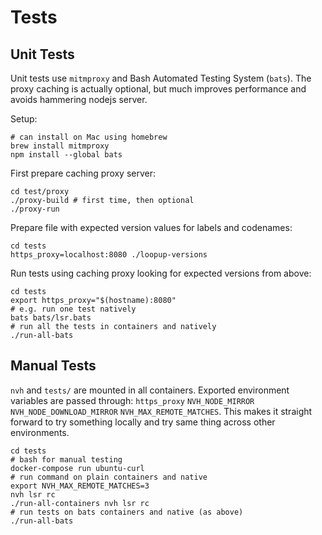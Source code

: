 # Tests

## Unit Tests

Unit tests use `mitmproxy` and Bash Automated Testing System (`bats`). The proxy caching is actually optional, but much improves performance and avoids hammering nodejs server.

Setup:

    # can install on Mac using homebrew
    brew install mitmproxy
    npm install --global bats

First prepare caching proxy server:

    cd test/proxy
    ./proxy-build # first time, then optional
    ./proxy-run

Prepare file with expected version values for labels and codenames:

    cd tests
    https_proxy=localhost:8080 ./loopup-versions

Run tests using caching proxy looking for expected versions from above:

    cd tests
    export https_proxy="$(hostname):8080"
    # e.g. run one test natively
    bats bats/lsr.bats
    # run all the tests in containers and natively
    ./run-all-bats

## Manual Tests

`nvh` and `tests/` are mounted in all containers. Exported environment variables are passed through: `https_proxy` `NVH_NODE_MIRROR` `NVH_NODE_DOWNLOAD_MIRROR` `NVH_MAX_REMOTE_MATCHES`. This makes it straight forward to try something locally and try same thing across other environments.

    cd tests
    # bash for manual testing
    docker-compose run ubuntu-curl
    # run command on plain containers and native
    export NVH_MAX_REMOTE_MATCHES=3
    nvh lsr rc
    ./run-all-containers nvh lsr rc
    # run tests on bats containers and native (as above)
    ./run-all-bats

